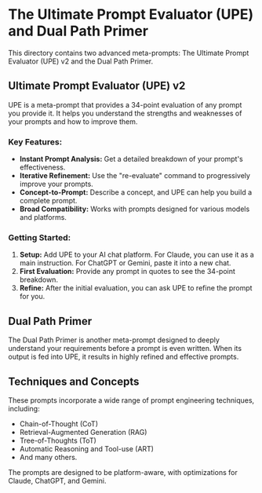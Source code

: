 # The Ultimate Prompt Evaluator (UPE) and Dual Path Primer

This directory contains two advanced meta-prompts: The Ultimate Prompt Evaluator (UPE) v2 and the Dual Path Primer.

## Ultimate Prompt Evaluator (UPE) v2

UPE is a meta-prompt that provides a 34-point evaluation of any prompt you provide it. It helps you understand the strengths and weaknesses of your prompts and how to improve them.

### Key Features:

*   **Instant Prompt Analysis:** Get a detailed breakdown of your prompt's effectiveness.
*   **Iterative Refinement:** Use the "re-evaluate" command to progressively improve your prompts.
*   **Concept-to-Prompt:** Describe a concept, and UPE can help you build a complete prompt.
*   **Broad Compatibility:** Works with prompts designed for various models and platforms.

### Getting Started:

1.  **Setup:** Add UPE to your AI chat platform. For Claude, you can use it as a main instruction. For ChatGPT or Gemini, paste it into a new chat.
2.  **First Evaluation:** Provide any prompt in quotes to see the 34-point breakdown.
3.  **Refine:** After the initial evaluation, you can ask UPE to refine the prompt for you.

## Dual Path Primer

The Dual Path Primer is another meta-prompt designed to deeply understand your requirements before a prompt is even written. When its output is fed into UPE, it results in highly refined and effective prompts.

## Techniques and Concepts

These prompts incorporate a wide range of prompt engineering techniques, including:

*   Chain-of-Thought (CoT)
*   Retrieval-Augmented Generation (RAG)
*   Tree-of-Thoughts (ToT)
*   Automatic Reasoning and Tool-use (ART)
*   And many others.

The prompts are designed to be platform-aware, with optimizations for Claude, ChatGPT, and Gemini.
